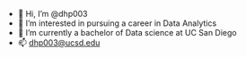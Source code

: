 - 👋 Hi, I’m @dhp003
- 👀 I’m interested in pursuing a career in Data Analytics 
- 🌱 I’m currently a bachelor of Data science at UC San Diego
- 📫 dhp003@ucsd.edu

<!---
dhp003/dhp003 is a ✨ special ✨ repository because its `README.md` (this file) appears on your GitHub profile.
You can click the Preview link to take a look at your changes.
--->
